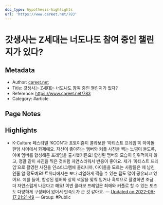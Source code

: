 ```yaml
---
doc_type: hypothesis-highlights
url: 'https://www.careet.net/783'
---
```


# 갓생사는 Z세대는 너도나도 참여 중인 챌린지가 있다?

## Metadata
- Author: [careet.net]()
- Title: 갓생사는 Z세대는 너도나도 참여 중인 챌린지가 있다?
- Reference: https://www.careet.net/783
- Category: #article

## Page Notes
## Highlights
- K-Culture 페스티벌 ‘KCON’과 포토이즘이 콜라보한 ‘아티스트 프레임’이 아이돌 팬덤 사이에서 화제예요. 자신이 좋아하는 멤버와 커플 사진을 찍는 느낌이 들도록, 아예 멤버를 합성해둔 프레임을 출시했거든요! 합성된 멤버의 모습이 인위적이지 않고, 정말 같이 사진을 찍은 것처럼 자연스러워서 반응이 좋아요. 제가 ‘아티스트 프레임’으로 촬영한 사진을 인스타그램에 올리니까, 아이돌을 모르는 사람들은 제 남친인줄 알 정도예요! 트위터에서는 보다 리얼하게 찍을 수 있는 팁도 많이 공유되고 있어요. 예를 들어, 합성된 멤버와 상의 색깔을 맞춰 입거나 흑백으로 촬영하면 조금 더 자연스럽게 나온다고 해요! 이번 콜라보 프레임은 최애와 커플로 할 수 있는 포즈도 다양하게 구성되어 있어서 만족도가 큰 것 같아요.  — [Updated on 2022-06-17 21:21:49](https://hyp.is/D_PabO44EeygHyvJXLx8jQ/www.careet.net/783) — Group: #Public



